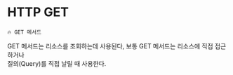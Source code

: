 # HTTP GET
```
🔥 GET 메서드
```
GET 메서드는 리소스를 조회하는데 사용된다, 보통 GET 메서드는 리소스에 직접 접근하거나</br>
질의(Query)를 직접 날릴 때 사용한다.

